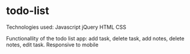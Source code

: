 # todo-list

Technologies used:
Javascript
jQuery
HTML
CSS

Functionallity of the todo list app:
add task, delete task, add notes, delete notes, edit task.
Responsive to mobile 